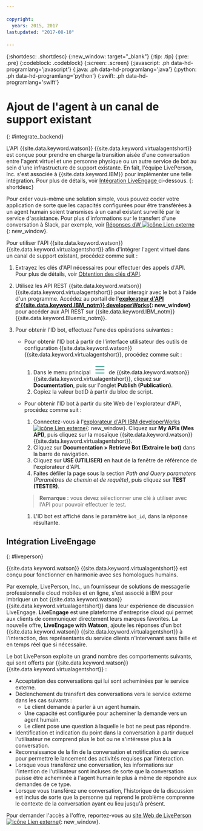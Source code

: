 ```yaml
---

copyright:
  years: 2015, 2017
lastupdated: "2017-08-10"

---
```


{:shortdesc: .shortdesc}
{:new_window: target="_blank"}
{:tip: .tip}
{:pre: .pre}
{:codeblock: .codeblock}
{:screen: .screen}
{:javascript: .ph data-hd-programlang='javascript'}
{:java: .ph data-hd-programlang='java'}
{:python: .ph data-hd-programlang='python'}
{:swift: .ph data-hd-programlang='swift'}

# Ajout de l'agent à un canal de support existant
{: #integrate_backend}

L'API {{site.data.keyword.watson}} {{site.data.keyword.virtualagentshort}} est conçue pour prendre en charge la transition aisée d'une conversation entre l'agent virtuel et une personne physique ou un autre service de bot au sein d'une infrastructure de support existante. En fait, l'équipe LivePerson, Inc. s'est associée à {{site.data.keyword.IBM}} pour implémenter une telle intégration. Pour plus de détails, voir [Intégration LiveEngage ](integrate_backend.html#liveperson) ci-dessous.
{: shortdesc}

Pour créer vous-même une solution simple, vous pouvez coder votre
application de sorte que les capacités configurées pour être transférées à un agent humain
soient transmises à un canal existant surveillé par le service d'assistance. Pour plus d'informations sur le transfert d'une conversation à Slack, par exemple, voir [Réponses dW ![icône Lien externe](../../icons/launch-glyph.svg "icône Lien externe")](https://developer.ibm.com/answers/questions/318623/where-can-i-find-documentation-examples-on-integra/ "icône Lien externe"){: new_window}. 

Pour utiliser l'API {{site.data.keyword.watson}} {{site.data.keyword.virtualagentshort}} afin d'intégrer l'agent virtuel dans un canal de support existant, procédez comme suit :

1.  Extrayez les clés d'API nécessaires pour effectuer des appels d'API. Pour plus de détails, voir [Obtention des clés d'API](api-keys.html). 

1.  Utilisez les API REST {{site.data.keyword.watson}} {{site.data.keyword.virtualagentshort}} pour interagir avec le bot à l'aide d'un programme. Accédez au portail de l'**[explorateur d'API d'{{site.data.keyword.IBM_notm}} developerWorks](https://developer.ibm.com/api/view/id-339:title-Watson_Virtual_Agent){: new_window}** pour accéder aux API REST sur {{site.data.keyword.IBM_notm}} {{site.data.keyword.Bluemix_notm}}.

1.  Pour obtenir l'ID bot, effectuez l'une des opérations suivantes : 
    - Pour obtenir l'ID bot à partir de l'interface utilisateur des outils de configuration {{site.data.keyword.watson}} {{site.data.keyword.virtualagentshort}}, procédez comme suit : 
      1.  Dans le menu principal ![Icône avec trois lignes horizontales](images/hamburger.png) de {{site.data.keyword.watson}} {{site.data.keyword.virtualagentshort}}, cliquez sur **Documentation**, puis sur l'onglet **Publish (Publication)**. 
      1.  Copiez la valeur botID à partir du bloc de script. 

    - Pour obtenir l'ID bot à partir du site Web de l'explorateur d'API, procédez comme suit : 
      1.  Connectez-vous à l'[explorateur d'API IBM developerWorks ![icône Lien externe](../../icons/launch-glyph.svg "icône Lien externe")](https://developer.ibm.com/api/ "icône Lien externe"){: new_window}.
Cliquez sur **My APIs (Mes API)**, puis cliquez sur la mosaïque {{site.data.keyword.watson}} {{site.data.keyword.virtualagentshort}}.
      1.  Cliquez sur **Documentation > Retrieve Bot (Extraire le bot)** dans la barre de navigation.
      1.  Cliquez sur **USE (UTILISER)** en haut de la fenêtre de référence de l'explorateur d'API.
      1.  Faites défiler la page sous la section *Path and Query parameters (Paramètres de chemin et de requête)*, puis cliquez sur **TEST (TESTER)**.
      >**Remarque :** vous devez sélectionner une clé à utiliser avec l'API pour pouvoir effectuer le test.

      1.  L'ID bot est affiché dans le paramètre `bot_id`, dans la réponse résultante. 

## Intégration LiveEngage
{: #liveperson}

{{site.data.keyword.watson}} {{site.data.keyword.virtualagentshort}} est conçu pour fonctionner en harmonie avec ses homologues humains.

Par exemple, LivePerson, Inc., un fournisseur de solutions de messagerie
professionnelle cloud mobiles et en ligne, s'est associé à IBM pour imbriquer un bot {{site.data.keyword.watson}} {{site.data.keyword.virtualagentshort}} dans leur
expérience de discussion LiveEngage. **LiveEngage** est une
plateforme d'entreprise cloud qui permet aux clients de communiquer directement
leurs marques favorites. La nouvelle offre, **LiveEngage with
Watson**, ajoute les réponses d'un bot {{site.data.keyword.watson}} {{site.data.keyword.virtualagentshort}} à l'interaction, des représentants du service clients
n'intervenant sans faille et en temps réel que si nécessaire. 

Le bot LivePerson exploite un grand nombre des comportements suivants, qui sont offerts par {{site.data.keyword.watson}} {{site.data.keyword.virtualagentshort}} : 

- Acceptation des conversations qui lui sont acheminées par le service externe. 
- Déclenchement du transfert des conversations vers le service externe dans les cas suivants : 
    - Le client demande à parler à un agent humain. 
    - Une capacité est configurée pour acheminer la demande vers un agent humain. 
    - Le client pose une question à laquelle le bot ne peut pas répondre.
- Identification et indication du point dans la conversation à partir duquel l'utilisateur ne comprend plus le bot ou ne s'intéresse plus à la conversation.
- Reconnaissance de la fin de la conversation et notification du service pour permettre le lancement des activités requises par l'interaction. 
- Lorsque vous transférez une conversation, les informations sur l'intention de l'utilisateur sont incluses de sorte que la conversation puisse être acheminée à l'agent
humain le plus à même de répondre aux demandes de ce type. 
- Lorsque vous transférez une conversation, l'historique de la discussion est inclus de sorte que la personne qui reprend le problème comprenne le contexte de
la conversation ayant eu lieu jusqu'à présent.

Pour demander l'accès à l'offre, reportez-vous au [site Web de LivePerson ![icône Lien externe](../../icons/launch-glyph.svg "icône Lien externe")](https://engage.liveperson.com/usage/watson/?utm_medium=website&utm_source=IBM&utm_campaign=Watson "icône Lien externe"){: new_window}.
